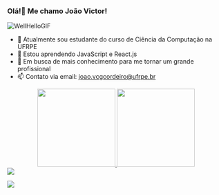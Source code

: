 ### Olá!👋 Me chamo João Victor!
 ![WellHelloGIF](https://user-images.githubusercontent.com/62736535/197848003-f423e121-33a3-4aaf-ae48-8dd4121a5294.gif)

- 🔭 Atualmente sou estudante do curso de Ciência da Computação na UFRPE
- 🌱 Estou aprendendo JavaScript e React.js
- 👯 Em busca de mais conhecimento para me tornar um grande profissional
- 📫 Contato via email: joao.vcgcordeiro@ufrpe.br

<div align="center">
  <a href="https://github.com/Joaovcarvalho23">
  <img height="180em" src="https://github-readme-stats.vercel.app/api?username=Joaovcarvalho23&show_icons=true&theme=dark&include_all_commits=true&count_private=true"/>
  <img height="180em" src="https://github-readme-stats.vercel.app/api/top-langs/?username=Joaovcarvalho23&layout=compact&langs_count=7&theme=dracula"/>
</div>
  
<div>
  <a href="https://www.instagram.com/joaovcarvalho_/" target="_blank"><img src="https://img.shields.io/badge/-Instagram-%23E4405F?style=for-the-badge&logo=instagram&logoColor=white" target="_blank"></a>
  
<a href = "mailto:joao.vcgcordeiro@ufrpe.br"><img src="https://img.shields.io/badge/-Gmail-%23333?style=for-the-badge&logo=gmail&logoColor=red" target="_blank"></a> 
</div>
